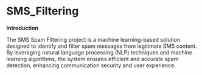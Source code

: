 # SMS_Filtering
**Introduction**

The SMS Spam Filtering project is a machine learning-based solution designed to identify and filter spam messages from legitimate SMS content. By leveraging natural language processing (NLP) techniques and machine learning algorithms, the system ensures efficient and accurate spam detection, enhancing communication security and user experience.

